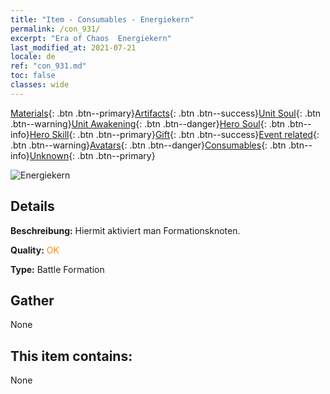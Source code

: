 ```yaml
---
title: "Item - Consumables - Energiekern"
permalink: /con_931/
excerpt: "Era of Chaos  Energiekern"
last_modified_at: 2021-07-21
locale: de
ref: "con_931.md"
toc: false
classes: wide
---
```

 [Materials](/ItemsDE/){: .btn .btn--primary}[Artifacts](/ItemsDE/Artifacts/){: .btn .btn--success}[Unit Soul](/ItemsDE/UnitSoul/){: .btn .btn--warning}[Unit Awakening](/ItemsDE/UnitAwakening/){: .btn .btn--danger}[Hero Soul](/ItemsDE/HeroSoul/){: .btn .btn--info}[Hero Skill](/ItemsDE/HeroSkill/){: .btn .btn--primary}[Gift](/ItemsDE/Gift/){: .btn .btn--success}[Event related](/ItemsDE/Events/){: .btn .btn--warning}[Avatars](/ItemsDE/Avatars/){: .btn .btn--danger}[Consumables](/ItemsDE/Consumables/){: .btn .btn--info}[Unknown](/ItemsDE/Unknown/){: .btn .btn--primary}

 ![Energiekern](/images/t/i_40019.png)

## Details
 **Beschreibung:** Hiermit aktiviert man Formationsknoten.

 **Quality:** <span style="color: #FF8C00">OK</span>

 **Type:** Battle Formation

## Gather

  None

## This item contains:

  None


